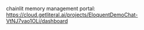 chainlit memory management portal: https://cloud.getliteral.ai/projects/EloquentDemoChat-VtNJ7vao1OLi/dashboard